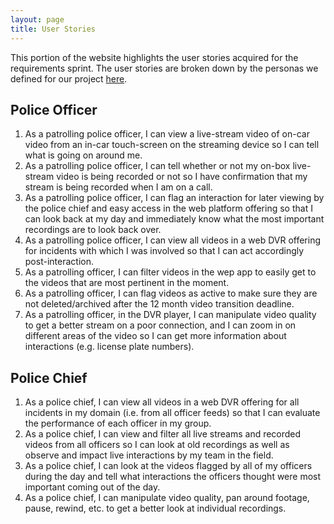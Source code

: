 ```yaml
---
layout: page
title: User Stories
---
```


This portion of the website highlights the user stories acquired for the requirements sprint. The user stories are broken down by the personas we defined for our project [here](personas).

## Police Officer
1. As a patrolling police officer, I can view a live-stream video of on-car video from an in-car touch-screen on the streaming device so I can tell what is going on around me.
2. As a patrolling police officer, I can tell whether or not my on-box live-stream video is being recorded or not so I have confirmation that my stream is being recorded when I am on a call. 
3. As a patrolling police officer, I can flag an interaction for later viewing by the police chief and easy access in the web platform offering so that I can look back at my day and immediately know what the most important recordings are to look back over.
4. As a patrolling police officer, I can view all videos in a web DVR offering for incidents with which I was involved so that I can act accordingly post-interaction.
5. As a patrolling officer, I can filter videos in the wep app to easily get to the videos that are most pertinent in the moment.
6. As a patrolling officer, I can flag videos as active to make sure they are not deleted/archived after the 12 month video transition deadline.
7. As a patrolling officer, in the DVR player, I can manipulate video quality to get a better stream on a poor connection, and I can zoom in on different areas of the video so I can get more information about interactions (e.g. license plate numbers).

## Police Chief
1. As a police chief, I can view all videos in a web DVR offering for all incidents in my domain (i.e. from all officer feeds) so that I can evaluate the performance of each officer in my group.
2. As a police chief, I can view and filter all live streams and recorded videos from all officers so I can look at old recordings as well as observe and impact live interactions by my team in the field.
3. As a police chief, I can look at the videos flagged by all of my officers during the day and tell what interactions the officers thought were most important coming out of the day.
4. As a police chief, I can manipulate video quality, pan around footage, pause, rewind, etc. to get a better look at individual recordings.
